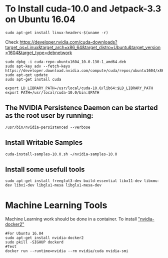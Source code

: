 # To Install cuda-10.0 and Jetpack-3.3 on Ubuntu 16.04

```sudo apt-get install linux-headers-$(uname -r)```

Check https://developer.nvidia.com/cuda-downloads?target_os=Linux&target_arch=x86_64&target_distro=Ubuntu&target_version=1604&target_type=debnetwork

```
sudo dpkg -i cuda-repo-ubuntu1604_10.0.130-1_amd64.deb
sudo apt-key adv --fetch-keys https://developer.download.nvidia.com/compute/cuda/repos/ubuntu1604/x86_64/7fa2af80.pub
sudo apt-get update
sudo apt-get install cuda

export LD_LIBRARY_PATH=/usr/local/cuda-10.0/lib64:$LD_LIBRARY_PATH
export PATH=/usr/local/cuda-10.0/bin:$PATH
```

## The NVIDIA Persistence Daemon can be started as the root user by running:
```/usr/bin/nvidia-persistenced --verbose``` 
 
 
## Install Writable Samples
```cuda-install-samples-10.0.sh ~/nvidia-samples-10.0```
 
 
## Install some usefull tools
```sudo apt-get install freeglut3-dev build-essential libx11-dev libxmu-dev libxi-dev libglu1-mesa libglu1-mesa-dev```
 
 
# Machine Learning Tools
Machine Learning work should be done in a container. To install ["nvidia-docker2"](https://github.com/NVIDIA/nvidia-docker/wiki/Installation-(version-2.0)#prerequisites)

```
#For Ubuntu 16.04
sudo apt-get install nvidia-docker2
sudo pkill -SIGHUP dockerd
#Test
docker run --runtime=nvidia --rm nvidia/cuda nvidia-smi
```
 
